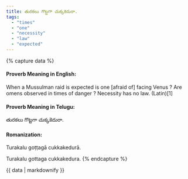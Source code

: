 ```yaml
---
title: తురకలు గొట్టగా చుక్కకెదురా.
tags:
  - "times"
  - "one"
  - "necessity"
  - "law"
  - "expected"
---
```


{% capture data %}
#### Proverb Meaning in English:
When a Mussulman raid is expected is one [afraid of] facing Venus ?
Are omens observed in times of danger ?
Necessity has no law. (Latin)[1]

#### Proverb Meaning in Telugu:
తురకలు గొట్టగా చుక్కకెదురా.

#### Romanization:
Turakalu goṭṭagā cukkakedurā.

Turakalu gottaga cukkakedura.
{% endcapture %}

{{ data | markdownify }}

